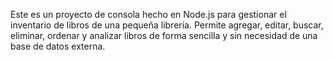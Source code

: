 Este es un proyecto de consola hecho en Node.js para gestionar el inventario de libros de una pequeña librería. Permite agregar, editar, buscar, eliminar, ordenar y analizar libros de forma sencilla y sin necesidad de una base de datos externa.
